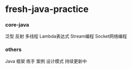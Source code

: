 # fresh-java-practice
### core-java

泛型  反射  多线程  Lambda表达式 Stream编程 Socket网络编程 

### others

Java 框架 练手 案例 设计模式 持续更新中

